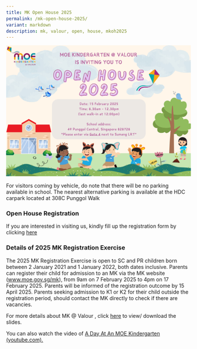 ```yaml
---
title: MK Open House 2025
permalink: /mk-open-house-2025/
variant: markdown
description: mk, valour, open, house, mkoh2025
---
```

![Mk Open House 2025](/images/mkoh2025poster.png)

For visitors coming by vehicle, do note that there will be no parking available in school. The nearest alternative parking is available at the HDC carpark located at 308C Punggol Walk

### Open House Registration
If you are interested in visiting us, kindly fill up the registration form by clicking [here](https://form.gov.sg/67440d2352ba8c426f31566e)


### Details of 2025 MK Registration Exercise
The 2025 MK Registration Exercise is open to SC and PR children born between 2 January 2021 and 1 January 2022, both dates inclusive. Parents can register their child for admission to an MK via the MK website (www.moe.gov.sg/mk), from 9am on 7 February 2025 to 4pm on 17 February 2025. Parents will be informed of the registration outcome by 15 April 2025. Parents seeking admission to K1 or K2 for their child outside the registration period, should contact the MK directly to check if there are vacancies.

For more details about MK @ Valour , click [here](/files/MKOH/MKOH_2025_Website.pdf) to view/ download the slides.

You can also watch the video of <a target="_blank" href="https://www.youtube.com/watch?v=QXvV21a-TqE&amp;feature=youtu.be">A Day At An MOE Kindergarten (youtube.com).</a>